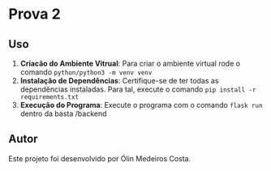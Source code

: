 # Prova 2

## Uso

1. **Criacão do Ambiente Vitrual**: Para criar o ambiente virtual rode o comando `python/python3 -m venv venv`
1. **Instalação de Dependências**: Certifique-se de ter todas as dependências instaladas. Para tal, execute o comando `pip install -r requirements.txt`
3. **Execução do Programa**: Execute o programa com o comando `flask run` dentro da basta /backend

## Autor

Este projeto foi desenvolvido por Ólin Medeiros Costa.
